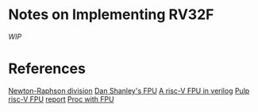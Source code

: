 Notes on Implementing RV32F
===========================

_WIP_


References
==========
[Newton-Raphson division](https://en.wikipedia.org/wiki/Division_algorithm#Fast_division_methods)
[Dan Shanley's FPU](https://github.com/danshanley/FPU)
[A risc-V FPU in verilog](https://github.com/taneroksuz/riscv-fpu)
[Pulp risc-V FPU](https://github.com/pulp-platform/fpnew)
[report](http://csg.csail.mit.edu/6.375/6_375_2019_www/handouts/finals/Group_2_report.pdf)
[Proc with FPU](https://github.com/cr88192/bgbtech_btsr1arch)


